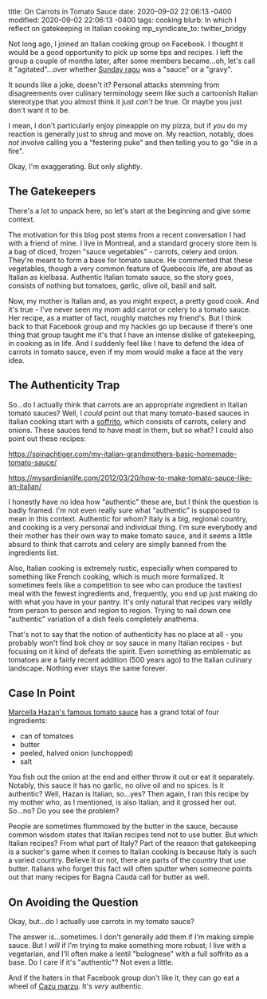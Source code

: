 title: On Carrots in Tomato Sauce
date: 2020-09-02 22:06:13 -0400
modified: 2020-09-02 22:06:13 -0400
tags: cooking
blurb: In which I reflect on gatekeeping in Italian cooking
mp_syndicate_to: twitter_bridgy

Not long ago, I joined an Italian cooking group on Facebook.  I thought it
would be a good opportunity to pick up some tips and recipes.  I left the
group a couple of months later, after some members became...oh, let's call
it "agitated"...over whether [Sunday ragu][1] was a "sauce" or a "gravy".

It sounds like a joke, doesn't it?  Personal attacks stemming from
disagreements over culinary terminology seem like such a cartoonish Italian
stereotype that you almost think it just *can't* be true.  Or maybe you just
don't want it to be.

I mean, I don't particularly enjoy pineapple on my pizza, but if *you* do my
reaction is generally just to shrug and move on.  My reaction, notably, does
*not* involve calling you a "festering puke" and then telling you to go "die
in a fire".

Okay, I'm exaggerating.  But only *slightly*.

## The Gatekeepers

There's a lot to unpack here, so let's start at the beginning and give some
context.

The motivation for this blog post stems from a recent conversation I had
with a friend of mine.  I live in Montreal, and a standard grocery store
item is a bag of diced, frozen "sauce vegetables" - carrots, celery and
onion.  They're meant to form a base for tomato sauce.  He commented that
these vegetables, though a very common feature of Quebecois life, are about
as Italian as kielbasa.  Authentic Italian tomato sauce, so the story goes,
consists of nothing but tomatoes, garlic, olive oil, basil and salt.

Now, my mother is Italian and, as you might expect, a pretty good cook.  And
it's true - I've never seen my mom add carrot or celery to a tomato sauce.
Her recipe, as a matter of fact, roughly matches my friend's.  But I think
back to that Facebook group and my hackles go up because if there's one
thing that group taught me it's that I have an intense dislike of
gatekeeping, in cooking as in life.  And I suddenly feel like I have to
defend the idea of carrots in tomato sauce, even if my mom would make a face
at the very idea.

## The Authenticity Trap

So...do I actually think that carrots are an appropriate ingredient in
Italian tomato sauces?  Well, I *could* point out that many tomato-based
sauces in Italian cooking start with a [soffrito][2], which consists of
carrots, celery and onions.  These sauces tend to have meat in them, but so
what?  I could also point out these recipes:

<https://spinachtiger.com/my-italian-grandmothers-basic-homemade-tomato-sauce/>

<https://mysardinianlife.com/2012/03/20/how-to-make-tomato-sauce-like-an-italian/>

I honestly have no idea how "authentic" these are, but I think the question
is badly framed.  I'm not even really sure what "authentic" is supposed to
mean in this context.  Authentic for whom?  Italy is a big, regional
country, and cooking is a very personal and individual thing.  I'm sure
everybody and their mother has their own way to make tomato sauce, and it
seems a little absurd to think that carrots and celery are simply banned
from the ingredients list.

Also, Italian cooking is extremely rustic, especially when compared to
something like French cooking, which is much more formalized.  It sometimes
feels like a competition to see who can produce the tastiest meal with the
fewest ingredients and, frequently, you end up just making do with what you
have in your pantry.  It's only natural that recipes vary wildly from person
to person and region to region.  Trying to nail down one "authentic"
variation of a dish feels completely anathema.

That's not to say that the notion of authenticity has no place at all - you
probably won't find bok choy or soy sauce in many Italian recipes - but
focusing on it kind of defeats the spirit.  Even something as emblematic as
tomatoes are a fairly recent addition (500 years ago) to the Italian
culinary landscape.  Nothing ever stays the same forever.

## Case In Point

[Marcella Hazan's famous tomato sauce][3] has a grand total of four
ingredients:

- can of tomatoes
- butter
- peeled, halved onion (unchopped)
- salt

You fish out the onion at the end and either throw it out or eat it
separately.  Notably, this sauce it has no garlic, no olive oil and no
spices.  Is it authentic?  Well, Hazan is Italian, so...yes?  Then again, I
ran this recipe by my mother who, as I mentioned, is also Italian, and it
grossed her out.  So...no?  Do you see the problem?

People are sometimes flummoxed by the butter in the sauce, because common
wisdom states that Italian recipes tend not to use butter.  But which
Italian recipes?  From what part of Italy?  Part of the reason that
gatekeeping is a sucker's game when it comes to Italian cooking is because
Italy is such a varied country.  Believe it or not, there are parts of the
country that use butter.  Italians who forget this fact will often sputter
when someone points out that many recipes for Bagna Cauda call for butter as
well.

## On Avoiding the Question

Okay, but...do I actually use carrots in my tomato sauce?

The answer is...sometimes.  I don't generally add them if I'm making simple
sauce.  But I *will* if I'm trying to make something more robust; I live
with a vegetarian, and I'll often make a lentil "bolognese" with a full
soffrito as a base.  Do I care if it's "authentic"?  Not even a little.

And if the haters in that Facebook group don't like it, they can go eat a
wheel of [Cazu marzu][4].  It's *very* authentic.


[1]: https://en.wikipedia.org/wiki/Neapolitan_rag%C3%B9
[2]: https://en.wikipedia.org/wiki/Mirepoix_(cuisine)#Italian_soffritto
[3]: https://www.thekitchn.com/marcella-hazans-amazing-4ingre-144538
[4]: https://en.wikipedia.org/wiki/Casu_marzu
